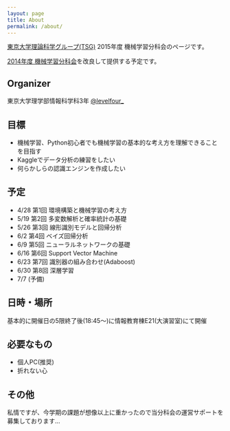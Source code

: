 ```yaml
---
layout: page
title: About
permalink: /about/
---
```


[東京大学理論科学グループ(TSG)](http://tsg.ne.jp/) 2015年度 機械学習分科会のページです。

[2014年度 機械学習分科会](https://github.com/levelfour/machine-learning-2014/wiki)を改良して提供する予定です。

## Organizer

東京大学理学部情報科学科3年 [@levelfour\_](https://twitter.com/levelfour_)

## 目標
+ 機械学習、Python初心者でも機械学習の基本的な考え方を理解できることを目指す
+ Kaggleでデータ分析の練習をしたい
+ 何らかしらの認識エンジンを作成したい

## 予定

+ 4/28 第1回 環境構築と機械学習の考え方
+ 5/19 第2回 多変数解析と確率統計の基礎
+ 5/26 第3回 線形識別モデルと回帰分析
+ 6/2  第4回 ベイズ回帰分析
+ 6/9  第5回 ニューラルネットワークの基礎
+ 6/16 第6回 Support Vector Machine
+ 6/23 第7回 識別器の組み合わせ(Adaboost)
+ 6/30 第8回 深層学習
+ 7/7 (予備)

## 日時・場所

基本的に開催日の5限終了後(18:45〜)に情報教育棟E21(大演習室)にて開催

## 必要なもの

+ 個人PC(推奨)
+ 折れない心

## その他

私情ですが、今学期の課題が想像以上に重かったので当分科会の運営サポートを募集しております…
